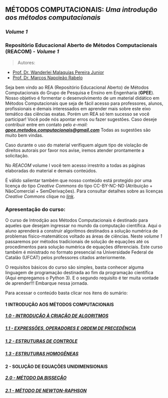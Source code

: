 ## MÉTODOS COMPUTACIONAIS: _Uma introdução aos métodos computacionais_  
### _Volume 1_

### Repositório Educacional Aberto de Métodos Computacionais (**REACOM**) - _Volume 1_

> Autores:
- [Prof. Dr. Wanderlei Malaquias Pereira Junior](http://lattes.cnpq.br/2268506213083114)  
- [Prof. Dr. Marcos Napoleão Rabelo](http://lattes.cnpq.br/0067281135180613)  
  
  
Seja bem vindo ao REA (Repositório Educacional Aberto) de Métodos Computacionais do Grupo de Pesquisa e Ensino em Engenharia (**GPEE**). Nosso objetivo é formentar o desenvolvimento de um material didático em Métodos Computacionais que seja de fácil acesso para professores, alunos, profissionais e demais interessados em aprender mais sobre este eixo temático das ciências exatas. Porém um REA só tem sucesso se você participar! Você pode nós apontar erros ou fazer sugestões. Caso deseje contribuir entre em contato pelo _e-mail: **gpee.metodos.computacionais@gmail.com**_ Todas as sugestões são muito bem vindas.   

Caso durante o uso do material verifiquem algum tipo de violação de direitos autorais por favor nos avise, iremos atender prontamente a solicitação.  

No *REACOM* volume I você tem acesso irrestrito a todas as páginas elaboradas do material e demais conteúdos.  

É válido salientar também que nosso conteúdo está protegido por uma licença do tipo _Creative Commons_ do tipo CC-BY-NC-ND (Atribuição + NãoComercial + SemDerivações). Para consultar detalhes sobre as licenças _Creative Commons_ clique no [_link_](https://pt.wikipedia.org/wiki/Licenças_Creative_Commons).
  
### Apresentação do curso:
O curso de Introdção aos Métodos Computacionais é destinado para aqueles que desejam ingressar no mundo da computação científica. Aqui o aluno aprenderá a construir algoritmos destinados a solução numérica de problemas físico-matemáticos voltado as áreas de ciências. Neste _volume 1_ passaremos por métodos tradicionais de solução de equações até os procedimentos para solução numérica de equações diferenciais. Este curso também é ministrado no formato presencial na Universidade Federal de Catalão (UFCAT) pelos professores citados anteriormente.  

O requisitos básicos do curso são simples, basta conhecer alguma linguagem de programação destinada ao fim da programação científica (Aqui empregamos o Python 3). E o segundo requisito é ter muita vontade de aprender!!! Embarque nessa jornada.   

Para acessar o conteúdo basta clicar nos itens do sumário:    

#### 1 INTRODUÇÃO AOS MÉTODOS COMPUTACIONAIS
##### [1.0 - INTRODUÇÃO À CRIAÇÃO DE ALGORITMOS](https://metodoscomputacionais.github.io/IntroMetodosComputacionais/CAP_10000.html)
##### [1.1 - EXPRESSÕES, OPERADORES E ORDEM DE PRECEDÊNCIA](https://metodoscomputacionais.github.io/IntroMetodosComputacionais/CAP_11000.html)
##### [1.2 - ESTRUTURAS DE CONTROLE](https://metodoscomputacionais.github.io/IntroMetodosComputacionais/CAP_12000.html)
##### [1.3 - ESTRUTURAS HOMOGÊNEAS](https://metodoscomputacionais.github.io/IntroMetodosComputacionais/CAP_13000.html)
#### 2 - SOLUÇÃO DE EQUAÇÕES UNIDIMENSIONAIS
##### [2.0 - MÉTODO DA BISSEÇÃO](https://metodoscomputacionais.github.io/IntroMetodosComputacionais/CAP_20000.html)
##### [2.1 - MÉTODO DE NEWTON-RAPHSON](https://metodoscomputacionais.github.io/IntroMetodosComputacionais/CAP_21000.html)


